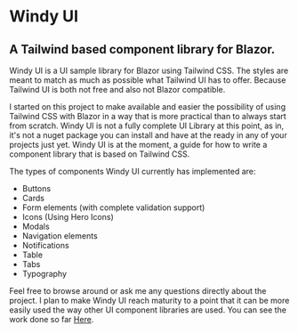 # Windy UI
## A Tailwind based component library for Blazor.

Windy UI is a UI sample library for Blazor using Tailwind CSS. The styles are meant to match as much as possible what Tailwind UI has to offer. Because Tailwind UI is both not free and also not Blazor compatible.

I started on this project to make available and easier the possibility of using Tailwind CSS with Blazor in a way that is more practical than to always start from scratch. Windy UI is not a fully complete UI Library at this point, as in, it's not a nuget package you can install and have at the ready in any of your projects just yet. Windy UI is at the moment, a guide for how to write a component library that is based on Tailwind CSS.

The types of components Windy UI currently has implemented are:

 - Buttons
 - Cards
 - Form elements (with complete validation support)
 - Icons (Using Hero Icons)
 - Modals
 - Navigation elements
 - Notifications
 - Table
 - Tabs
 - Typography

Feel free to browse around or ask me any questions directly about the project. I plan to make Windy UI reach maturity to a point that it can be more easily used the way other UI component libraries are used. You can see the work done so far [Here](https://windy-ui.techgems.net/).
